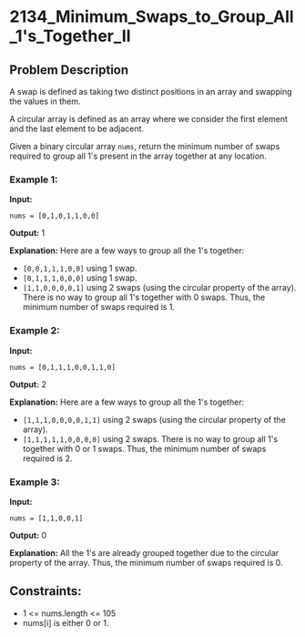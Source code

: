 # 2134_Minimum_Swaps_to_Group_All_1's_Together_II

## Problem Description

A swap is defined as taking two distinct positions in an array and swapping the values in them.

A circular array is defined as an array where we consider the first element and the last element to be adjacent.

Given a binary circular array `nums`, return the minimum number of swaps required to group all 1's present in the array together at any location.

### Example 1:

**Input:**
```
nums = [0,1,0,1,1,0,0]
```

**Output:**
1

**Explanation:**
Here are a few ways to group all the 1's together:
- `[0,0,1,1,1,0,0]` using 1 swap.
- `[0,1,1,1,0,0,0]` using 1 swap.
- `[1,1,0,0,0,0,1]` using 2 swaps (using the circular property of the array).
There is no way to group all 1's together with 0 swaps. Thus, the minimum number of swaps required is 1.

### Example 2:

**Input:**
```
nums = [0,1,1,1,0,0,1,1,0]
```

**Output:**
2

**Explanation:**
Here are a few ways to group all the 1's together:
- `[1,1,1,0,0,0,0,1,1]` using 2 swaps (using the circular property of the array).
- `[1,1,1,1,1,0,0,0,0]` using 2 swaps.
There is no way to group all 1's together with 0 or 1 swaps. Thus, the minimum number of swaps required is 2.

### Example 3:

**Input:**
```
nums = [1,1,0,0,1]
```

**Output:**
0

**Explanation:**
All the 1's are already grouped together due to the circular property of the array. Thus, the minimum number of swaps required is 0.

## Constraints:

- 1 <= nums.length <= 105
- nums[i] is either 0 or 1.
